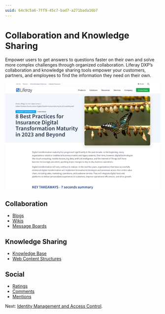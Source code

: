 ```yaml
---
uuid: 64c9c5a6-7ff9-45c7-bad7-a271bada16b7
---
```


# Collaboration and Knowledge Sharing

Empower users to get answers to questions faster on their own and solve more complex challenges through organized collaboration. Liferay DXP’s collaboration and knowledge sharing tools empower your customers, partners, and employees to find the information they need on their own.

![Liferay provides a rich blogs experience out-of-the-box.](./collaboration-and-knowledge-sharing/images/01.png)

## Collaboration

* [Blogs](https://learn.liferay.com/w/dxp/content-authoring-and-management/blogs/getting-started-with-blogs)
* [Wikis](https://learn.liferay.com/w/dxp/collaboration-and-social/wiki/getting-started-with-wikis)
* [Message Boards](https://learn.liferay.com/w/dxp/collaboration-and-social/message-boards/user-guide/getting-started-with-message-boards)

## Knowledge Sharing

* [Knowledge Base](https://learn.liferay.com/w/dxp/collaboration-and-social/knowledge-base/using-the-knowledge-base)
* [Web Content Structures](https://learn.liferay.com/w/dxp/content-authoring-and-management/web-content/web-content-structures/understanding-web-content-structures)

## Social

* [Ratings](https://learn.liferay.com/w/dxp/collaboration-and-social/social-tools/user-guide/using-the-ratings-system)
* [Comments](https://learn.liferay.com/w/dxp/site-building/creating-pages/using-content-pages/using-page-comments)
* [Mentions](https://learn.liferay.com/w/dxp/collaboration-and-social/notifications-and-requests/user-guide/mentioning-users)

Next: [Identity Management and Access Control](./identity-management-and-access-control.md).
